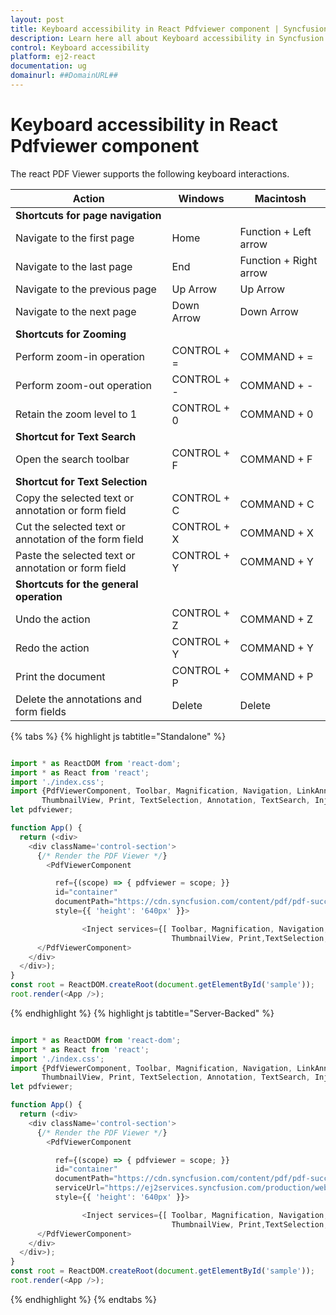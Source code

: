 ```yaml
---
layout: post
title: Keyboard accessibility in React Pdfviewer component | Syncfusion
description: Learn here all about Keyboard accessibility in Syncfusion React Pdfviewer component of Syncfusion Essential JS 2 and more.
control: Keyboard accessibility 
platform: ej2-react
documentation: ug
domainurl: ##DomainURL##
---
```


# Keyboard accessibility in React Pdfviewer component

The react PDF Viewer supports the following keyboard interactions.

|**Action**|**Windows**|**Macintosh**|
|--|--|--|
|**Shortcuts for page navigation**|||
|Navigate to the first page|Home|Function + Left arrow|
|Navigate to the last page|End|Function + Right arrow|
|Navigate to the previous page|Up Arrow|Up Arrow|
|Navigate to the next page|Down Arrow|Down Arrow|
|**Shortcuts for Zooming**|||
|Perform zoom-in operation|CONTROL + =|COMMAND + =|
|Perform zoom-out operation|CONTROL + -|COMMAND + -|
|Retain the zoom level to 1|CONTROL + 0|COMMAND + 0|
|**Shortcut for Text Search**|||
|Open the search toolbar|CONTROL + F|COMMAND + F|
|**Shortcut for Text Selection**|||
|Copy the selected text or annotation or form field|CONTROL + C|COMMAND + C|
|Cut the selected text or annotation of the form field|CONTROL + X|COMMAND + X|
|Paste the selected text or annotation or form field|CONTROL + Y|COMMAND + Y|
|**Shortcuts for the general operation**|||
|Undo the action|CONTROL + Z|COMMAND + Z|
|Redo the action|CONTROL + Y|COMMAND + Y|
|Print the document|CONTROL + P|COMMAND + P|
|Delete the annotations and form fields|Delete|Delete|

{% tabs %}
{% highlight js tabtitle="Standalone" %}

```ts

import * as ReactDOM from 'react-dom';
import * as React from 'react';
import './index.css';
import {PdfViewerComponent, Toolbar, Magnification, Navigation, LinkAnnotation, BookmarkView,
       ThumbnailView, Print, TextSelection, Annotation, TextSearch, Inject } from '@syncfusion/ej2-react-pdfviewer';
let pdfviewer;

function App() {
  return (<div>
    <div className='control-section'>
      {/* Render the PDF Viewer */}
        <PdfViewerComponent

          ref={(scope) => { pdfviewer = scope; }}
          id="container"
          documentPath="https://cdn.syncfusion.com/content/pdf/pdf-succinctly.pdf"
          style={{ 'height': '640px' }}>

                <Inject services={[ Toolbar, Magnification, Navigation, LinkAnnotation, Annotation, BookmarkView,
                                    ThumbnailView, Print,TextSelection, TextSearch]} />
      </PdfViewerComponent>
    </div>
  </div>);
}
const root = ReactDOM.createRoot(document.getElementById('sample'));
root.render(<App />);

```

{% endhighlight %}
{% highlight js tabtitle="Server-Backed" %}

```ts

import * as ReactDOM from 'react-dom';
import * as React from 'react';
import './index.css';
import {PdfViewerComponent, Toolbar, Magnification, Navigation, LinkAnnotation, BookmarkView,
       ThumbnailView, Print, TextSelection, Annotation, TextSearch, Inject } from '@syncfusion/ej2-react-pdfviewer';
let pdfviewer;

function App() {
  return (<div>
    <div className='control-section'>
      {/* Render the PDF Viewer */}
        <PdfViewerComponent

          ref={(scope) => { pdfviewer = scope; }}
          id="container"
          documentPath="https://cdn.syncfusion.com/content/pdf/pdf-succinctly.pdf"
          serviceUrl="https://ej2services.syncfusion.com/production/web-services/api/pdfviewer"
          style={{ 'height': '640px' }}>

                <Inject services={[ Toolbar, Magnification, Navigation, LinkAnnotation, Annotation, BookmarkView,
                                    ThumbnailView, Print,TextSelection, TextSearch]} />
      </PdfViewerComponent>
    </div>
  </div>);
}
const root = ReactDOM.createRoot(document.getElementById('sample'));
root.render(<App />);

```

{% endhighlight %}
{% endtabs %}